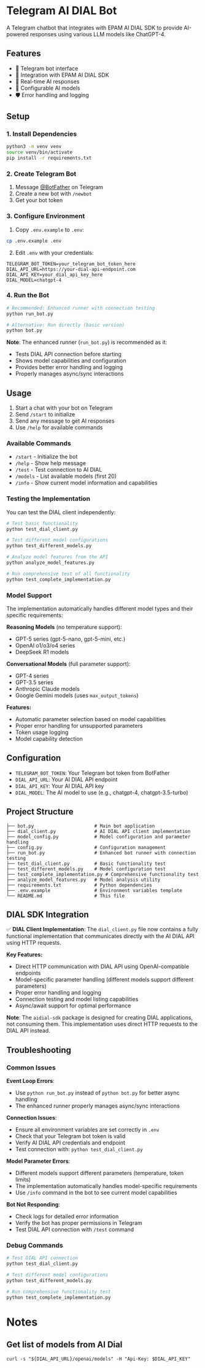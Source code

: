 # Telegram AI DIAL Bot

A Telegram chatbot that integrates with EPAM AI DIAL SDK to provide AI-powered responses using various LLM models like ChatGPT-4.

## Features

- 🤖 Telegram bot interface
- 🔗 Integration with EPAM AI DIAL SDK
- 💬 Real-time AI responses
- 📝 Configurable AI models
- 🛡️ Error handling and logging

## Setup

### 1. Install Dependencies

```bash
python3 -m venv venv
source venv/bin/activate
pip install -r requirements.txt
```

### 2. Create Telegram Bot

1. Message [@BotFather](https://t.me/botfather) on Telegram
2. Create a new bot with `/newbot`
3. Get your bot token

### 3. Configure Environment

1. Copy `.env.example` to `.env`:
```bash
cp .env.example .env
```

2. Edit `.env` with your credentials:
```env
TELEGRAM_BOT_TOKEN=your_telegram_bot_token_here
DIAL_API_URL=https://your-dial-api-endpoint.com
DIAL_API_KEY=your_dial_api_key_here
DIAL_MODEL=chatgpt-4
```

### 4. Run the Bot

```bash
# Recommended: Enhanced runner with connection testing
python run_bot.py

# Alternative: Run directly (basic version)
python bot.py
```

**Note**: The enhanced runner (`run_bot.py`) is recommended as it:
- Tests DIAL API connection before starting
- Shows model capabilities and configuration
- Provides better error handling and logging
- Properly manages async/sync interactions

## Usage

1. Start a chat with your bot on Telegram
2. Send `/start` to initialize
3. Send any message to get AI responses
4. Use `/help` for available commands

### Available Commands

- `/start` - Initialize the bot
- `/help` - Show help message
- `/test` - Test connection to AI DIAL
- `/models` - List available models (first 20)
- `/info` - Show current model information and capabilities

### Testing the Implementation

You can test the DIAL client independently:

```bash
# Test basic functionality
python test_dial_client.py

# Test different model configurations
python test_different_models.py

# Analyze model features from the API
python analyze_model_features.py

# Run comprehensive test of all functionality
python test_complete_implementation.py
```

### Model Support

The implementation automatically handles different model types and their specific requirements:

**Reasoning Models** (no temperature support):
- GPT-5 series (gpt-5-nano, gpt-5-mini, etc.)
- OpenAI o1/o3/o4 series
- DeepSeek R1 models

**Conversational Models** (full parameter support):
- GPT-4 series
- GPT-3.5 series
- Anthropic Claude models
- Google Gemini models (uses `max_output_tokens`)

**Features:**
- Automatic parameter selection based on model capabilities
- Proper error handling for unsupported parameters
- Token usage logging
- Model capability detection

## Configuration

- `TELEGRAM_BOT_TOKEN`: Your Telegram bot token from BotFather
- `DIAL_API_URL`: Your AI DIAL API endpoint
- `DIAL_API_KEY`: Your AI DIAL API key
- `DIAL_MODEL`: The AI model to use (e.g., chatgpt-4, chatgpt-3.5-turbo)

## Project Structure

```
├── bot.py                      # Main bot application
├── dial_client.py              # AI DIAL API client implementation
├── model_config.py             # Model configuration and parameter handling
├── config.py                   # Configuration management
├── run_bot.py                  # Enhanced bot runner with connection testing
├── test_dial_client.py         # Basic functionality test
├── test_different_models.py    # Model configuration test
├── test_complete_implementation.py # Comprehensive functionality test
├── analyze_model_features.py   # Model analysis utility
├── requirements.txt            # Python dependencies
├── .env.example                # Environment variables template
└── README.md                   # This file
```

## DIAL SDK Integration

✅ **DIAL Client Implementation**: The `dial_client.py` file now contains a fully functional implementation that communicates directly with the AI DIAL API using HTTP requests.

**Key Features:**
- Direct HTTP communication with DIAL API using OpenAI-compatible endpoints
- Model-specific parameter handling (different models support different parameters)
- Proper error handling and logging
- Connection testing and model listing capabilities
- Async/await support for optimal performance

**Note**: The `aidial-sdk` package is designed for creating DIAL applications, not consuming them. This implementation uses direct HTTP requests to the DIAL API instead.

## Troubleshooting

### Common Issues

**Event Loop Errors**:
- Use `python run_bot.py` instead of `python bot.py` for better async handling
- The enhanced runner properly manages async/sync interactions

**Connection Issues**:
- Ensure all environment variables are set correctly in `.env`
- Check that your Telegram bot token is valid
- Verify AI DIAL API credentials and endpoint
- Test connection with: `python test_dial_client.py`

**Model Parameter Errors**:
- Different models support different parameters (temperature, token limits)
- The implementation automatically handles model-specific requirements
- Use `/info` command in the bot to see current model capabilities

**Bot Not Responding**:
- Check logs for detailed error information
- Verify the bot has proper permissions in Telegram
- Test DIAL API connection with `/test` command

### Debug Commands

```bash
# Test DIAL API connection
python test_dial_client.py

# Test different model configurations
python test_different_models.py

# Run comprehensive functionality test
python test_complete_implementation.py
```

# Notes
## Get list of models from AI Dial

```shell
curl -s "${DIAL_API_URL}/openai/models" -H "Api-Key: $DIAL_API_KEY"
```